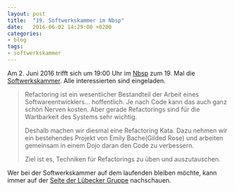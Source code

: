 ```yaml
---
layout: post
title:  "19. Softwerkskammer im Nbsp"
date:   2016-06-02 14:29:00 +0200
categories: 
- blog
tags:
- softwerkskammer
---
```

Am 2. Juni 2016 trifft sich um 19:00 Uhr im [Nbsp](https://chaotikum.org/hackerspace:nbsp) zum 19. Mal die [Softwerkskammer](https://www.softwerkskammer.org/activities/19_sw_luebeck). Alle interessierten sind eingeladen.

>Refactoring ist ein wesentlicher Bestandteil der Arbeit eines Softwareentwicklers… hoffentlich. Je nach Code kann das auch ganz schön Nerven kosten. Aber gerade Refactorings sind für die Wartbarkeit des Systems sehr wichtig.
>
>Deshalb machen wir diesmal eine Refactoring Kata. Dazu nehmen wir ein bestehendes Projekt von Emily Bache(Gilded Rose) und arbeiten gemeinsam in einem Dojo daran den Code zu verbessern.
>
>Ziel ist es, Techniken für Refactorings zu üben und auszutauschen.

Wer bei der Softwerkskammer auf dem laufenden bleiben möchte, kann immer auf der [Seite der Lübecker Gruppe](https://www.softwerkskammer.org/groups/luebeck) nachschauen.
